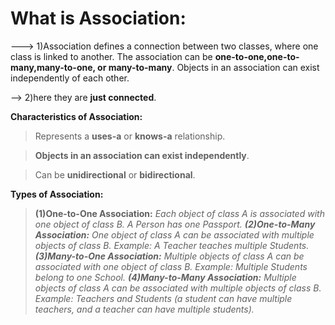 # **What is Association:**
---> 1)Association defines a connection between two classes, where one class is linked to another. The association can be **one-to-one,one-to-many,many-to-one, or many-to-many**. Objects in an association can exist independently of each other.

-->  2)here they are **just connected**.

**Characteristics of Association:**

>Represents a **uses-a** or **knows-a** relationship.

>**Objects in an association can exist independently**.

>Can be **unidirectional** or **bidirectional**.

**Types of Association:**

>**(1)One-to-One Association:**
   <i>Each object of class A is associated with one object of class B.
   <ii>A Person has one Passport.
>**(2)One-to-Many Association:**
    <i>One object of class A can be associated with multiple objects of class B.
    <ii>Example: A Teacher teaches multiple Students.
>**(3)Many-to-One Association:**
    <i>Multiple objects of class A can be associated with one object of class B.
    <ii>Example: Multiple Students belong to one School.
>**(4)Many-to-Many Association:**
    <i>Multiple objects of class A can be associated with multiple objects of class B.
    <ii>Example: Teachers and Students (a student can have multiple teachers, and a teacher can have multiple students).
